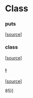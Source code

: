 # Class

### puts



[[source](https://github.com/goby-lang/goby/tree/f32c1fcbfd7e1df021948de1065d342e95ebd03d/vm/class.go#L156)]

### class



[[source](https://github.com/goby-lang/goby/tree/f32c1fcbfd7e1df021948de1065d342e95ebd03d/vm/class.go#L169)]

### !



[[source](https://github.com/goby-lang/goby/tree/f32c1fcbfd7e1df021948de1065d342e95ebd03d/vm/class.go#L185)]

85)]

